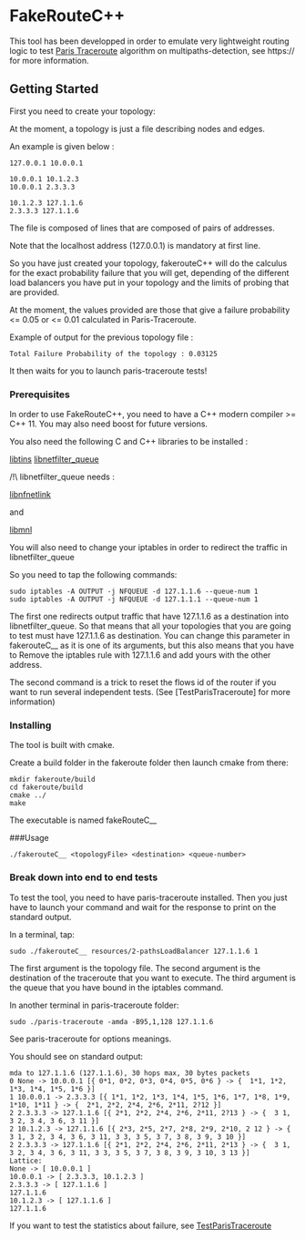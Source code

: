 # FakeRouteC++

This tool has been developped in order to emulate very lightweight routing logic to test [Paris Traceroute](https://) algorithm on multipaths-detection, see https:// for more information.

## Getting Started
First you need to create your topology:

At the moment, a topology is just a file describing nodes and edges. 

An example is given below : 
```
127.0.0.1 10.0.0.1

10.0.0.1 10.1.2.3
10.0.0.1 2.3.3.3

10.1.2.3 127.1.1.6
2.3.3.3 127.1.1.6
```
The file is composed of lines that are composed of pairs of addresses.

Note that the localhost address (127.0.0.1) is mandatory at first line.

So you have just created your topology, fakerouteC++ will do the calculus for the exact probability failure that you will get, depending of the different load balancers you have put in your topology and the limits of probing that are provided. 

At the moment, the values provided are those that give a failure probability <= 0.05 or <= 0.01 calculated in Paris-Traceroute.

Example of output for the previous topology file : 
```
Total Failure Probability of the topology : 0.03125

```
It then waits for you to launch paris-traceroute tests!

### Prerequisites

In order to use FakeRouteC++, you need to have a C++ modern compiler >= C++ 11. You may also need boost for future versions.

You also need the following C and C++ libraries to be installed : 


[libtins](http://libtins.github.io/download/)
[libnetfilter_queue](https://git.netfilter.org/libnetfilter_queue/)

/!\ libnetfilter_queue needs :

[libnfnetlink](https://git.netfilter.org/libnfnetlink/)

and

[libmnl](https://git.netfilter.org/libmnl/)


You will also need to change your iptables in order to redirect the traffic in libnetfilter_queue

So you need to tap the following commands:
```
sudo iptables -A OUTPUT -j NFQUEUE -d 127.1.1.6 --queue-num 1
sudo iptables -A OUTPUT -j NFQUEUE -d 127.1.1.1 --queue-num 1
```
The first one redirects output traffic that have 127.1.1.6 as a destination into libnetfilter_queue. So that means that all your topologies that you are going to test must have 127.1.1.6 as destination.
You can change this parameter in fakerouteC__ as it is one of its arguments, but this also means that you have to Remove the iptables rule with 127.1.1.6 and add yours with the other address.

The second command is a trick to reset the flows id of the router if you want to run several independent tests. (See [TestParisTraceroute] for more information)  

### Installing

The tool is built with cmake.

Create a build folder in the fakeroute folder then launch cmake from there:


```
mkdir fakeroute/build
cd fakeroute/build
cmake ../
make
```
The executable is named fakeRouteC__ 

###Usage

```
./fakerouteC__ <topologyFile> <destination> <queue-number>
```
### Break down into end to end tests

To test the tool, you need to have paris-traceroute installed. Then you just have to launch your command and wait for the response to print on the standard output.

In a terminal, tap:
```
sudo ./fakerouteC__ resources/2-pathsLoadBalancer 127.1.1.6 1
```
The first argument is the topology file. The second argument is the destination of the traceroute that you want to execute. The third argument is the queue that you have bound in the iptables command.

In another terminal in paris-traceroute folder:
```
sudo ./paris-traceroute -amda -B95,1,128 127.1.1.6
```
See paris-traceroute for options meanings.

You should see on standard output:
```
mda to 127.1.1.6 (127.1.1.6), 30 hops max, 30 bytes packets
0 None -> 10.0.0.1 [{ 0*1, 0*2, 0*3, 0*4, 0*5, 0*6 } -> {  1*1, 1*2, 1*3, 1*4, 1*5, 1*6 }]
1 10.0.0.1 -> 2.3.3.3 [{ 1*1, 1*2, 1*3, 1*4, 1*5, 1*6, 1*7, 1*8, 1*9, 1*10, 1*11 } -> {  2*1, 2*2, 2*4, 2*6, 2*11, 2?12 }]
2 2.3.3.3 -> 127.1.1.6 [{ 2*1, 2*2, 2*4, 2*6, 2*11, 2?13 } -> {  3 1, 3 2, 3 4, 3 6, 3 11 }]
2 10.1.2.3 -> 127.1.1.6 [{ 2*3, 2*5, 2*7, 2*8, 2*9, 2*10, 2 12 } -> {  3 1, 3 2, 3 4, 3 6, 3 11, 3 3, 3 5, 3 7, 3 8, 3 9, 3 10 }]
2 2.3.3.3 -> 127.1.1.6 [{ 2*1, 2*2, 2*4, 2*6, 2*11, 2*13 } -> {  3 1, 3 2, 3 4, 3 6, 3 11, 3 3, 3 5, 3 7, 3 8, 3 9, 3 10, 3 13 }]
Lattice:
None -> [ 10.0.0.1 ]
10.0.0.1 -> [ 2.3.3.3, 10.1.2.3 ]
2.3.3.3 -> [ 127.1.1.6 ]
127.1.1.6
10.1.2.3 -> [ 127.1.1.6 ]
127.1.1.6
```

If you want to test the statistics about failure, see  [TestParisTraceroute](https://)